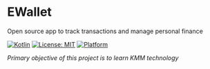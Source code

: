 # EWallet
Open source app to track transactions and manage personal finance

[![Kotlin](https://img.shields.io/badge/kotlin-1.9.20-green.svg?logo=kotlin)](http://kotlinlang.org)
[![License: MIT](https://img.shields.io/badge/License-MIT-green.svg)](https://opensource.org/licenses/MIT)
[![Platform](https://img.shields.io/badge/Platform-Android_&_iOS-green.svg)](https://kotlinlang.org/lp/mobile/)

_Primary objective of this project is to learn KMM technology_